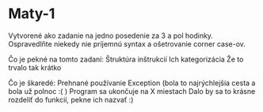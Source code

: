 # Maty-1
Vytvorené ako zadanie na jedno posedenie za 3 a pol hodinky.
Ospravedlňte niekedy nie príjemnú syntax a ošetrovanie corner case-ov.

Čo je pekné na tomto zadaní:
  Štruktúra inštrukcií
  Ich kategorizácia
  Že to trvalo tak krátko
  
Čo je škaredé:
  Prehnané používanie Exception (bola to najrýchlejšia cesta a bola už polnoc :( )
  Program sa ukončuje na X miestach
  Dalo by sa to krásne rozdeliť do funkcií, pekne ich nazvať :)
  
